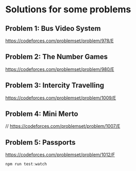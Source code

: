 # Solutions for some problems
## Problem 1: Bus Video System
https://codeforces.com/problemset/problem/978/E
## Problem 2: The Number Games
https://codeforces.com/problemset/problem/980/E
## Problem 3: Intercity Travelling
https://codeforces.com/problemset/problem/1009/E
## Problem 4: Mini Merto
// https://codeforces.com/problemset/problem/1007/E
## Problem 5: Passports
https://codeforces.com/problemset/problem/1012/F

```js
npm run test:watch
```
